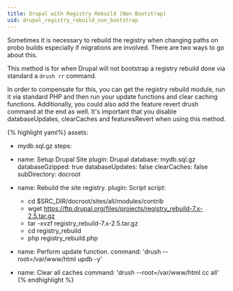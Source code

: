 ```yaml
---
title: Drupal with Registry Rebuild (Non Bootstrap)
uid: drupal_registry_rebuild_non_bootstrap
---
```


Sometimes it is necessary to rebuild the registry when changing paths on probo builds especially if migrations are involved. There are two ways to go about this.  

This method is for when Drupal will not bootstrap a registry rebuild done via standard a `drush rr` command. 

In order to compensate for this, you can get the registry rebuild module, run it via standard PHP and then run your update functions and clear caching functions. Additionally, you could also add the feature revert drush command at the end as well. It's important that you disable databaseUpdates, clearCaches and featuresRevert when using this method.  

{% highlight yaml%}
assets:
  - mydb.sql.gz
steps:
  - name: Setup Drupal Site
    plugin: Drupal
    database: mydb.sql.gz
    databaseGzipped: true
    databaseUpdates: false
    clearCaches: false
    subDirectory: docroot

  - name: Rebuild the site registry.
    plugin: Script
    script:
      - cd $SRC_DIR/docroot/sites/all/modules/contrib
      - wget https://ftp.drupal.org/files/projects/registry_rebuild-7.x-2.5.tar.gz
      - tar -xvzf registry_rebuild-7.x-2.5.tar.gz
      - cd registry_rebuild
      - php registry_rebuild.php

  - name: Perform update function.
    command: 'drush --root=/var/www/html updb -y'

  - name: Clear all caches
    command: 'drush --root=/var/www/html cc all'
{% endhighlight %}
